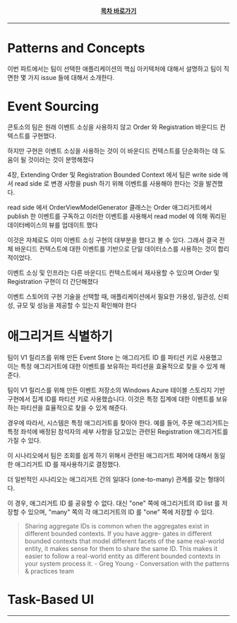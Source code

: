 <div align="center">

#### [목차 바로가기](https://github.com/dhslrl321/cqrs-journey-guide-korean/blob/master/Table%20of%20Contents.md)

</div>

---

# Patterns and Concepts

이번 파트에서는 팀이 선택한 애플리케이션의 핵심 아키텍처에 대해서 설명하고 팀이 직면한 몇 가지 issue 들에 대해서 소개한다.

# Event Sourcing

콘토소의 팀은 원래 이벤트 소싱을 사용하지 않고 Order 와 Registration 바운디드 컨텍스트를 구현했다.

하지만 구현은 이벤트 소싱을 사용하는 것이 이 바운디드 컨텍스트를 단순화하는 데 도움이 될 것이라는 것이 분명해졌다

4장, Extending Order 및 Registration Bounded Context 에서 팀은 write side 에서 read side 로 변경 사항을 push 하기 위해 이벤트를 사용해야 한다는 것을 발견했다.

read side 에서 OrderViewModelGenerator 클래스는 Order 애그리거트에서 publish 한 이벤트를 구독하고 이러한 이벤트를 사용해서 read model 에 의해 쿼리된 데이터베이스의 뷰를 업데이트 했다

이것은 자체로도 이미 이벤트 소싱 구현의 대부분을 했다고 볼 수 있다. 그래서 결국 전체 바운디드 컨텍스트에 대한 이벤트를 기반으로 단일 데이터소스를 사용하는 것이 합리적이었다.

이벤트 소싱 및 인프라는 다른 바운디드 컨텍스트에서 재사용할 수 있으며 Order 및 Registration 구현이 더 간단해졌다

이벤트 스토어의 구현 기술을 선택할 때, 애플리케이션에서 필요한 가용성, 일관성, 신뢰성, 규모 및 성능을 제공할 수 있는지 확인해야 한다

# 애그리거트 식별하기

팀이 V1 릴리즈를 위해 만든 Event Store 는 애그리거트 ID 를 파티션 키로 사용했고 이는 특정 애그리거트에 대한 이벤트를 보유하는 파티션을 효율적으로 찾을 수 있게 해준다.

팀이 V1 릴리스를 위해 만든 이벤트 저장소의 Windows Azure 테이블 스토리지 기반 구현에서 집계 ID를 파티션 키로 사용했습니다. 이것은 특정 집계에 대한 이벤트를 보유하는 파티션을 효율적으로 찾을 수 있게 해준다.

경우에 따라서, 시스템은 특정 애그리거트를 찾아야 한다. 예를 들어, 주문 애그리거트는 특정 좌석에 배정된 참석자의 세부 사항을 담고있는 관련된 Registration 애그리거트를 가질 수 있다.

이 시나리오에서 팀은 조회를 쉽게 하기 위해서 관련된 애그리거트 페어에 대해서 동일한 애그리거트 ID 를 재사용하기로 결정했다.

더 일반적인 시나리오는 애그리거트 간의 일대다 (one-to-many) 관계를 갖는 형태이다.

이 경우, 애그리거트 ID 를 공유할 수 없다. 대신 "one" 쪽에 애그리거트의 ID list 를 저장할 수 있으며, "many" 쪽의 각 애그리거트의 ID 를 "one" 쪽에 저장할 수 있다.

> Sharing aggregate IDs is common when the aggregates exist in different bounded contexts. If you have aggre- gates in different bounded contexts that model different facets of the same real-world entity, it makes sense for them to share the same ID. This makes it easier to follow a real-world entity as different bounded contexts in your system process it. - Greg Young - Conversation with the patterns & practices team

# Task-Based UI

---
